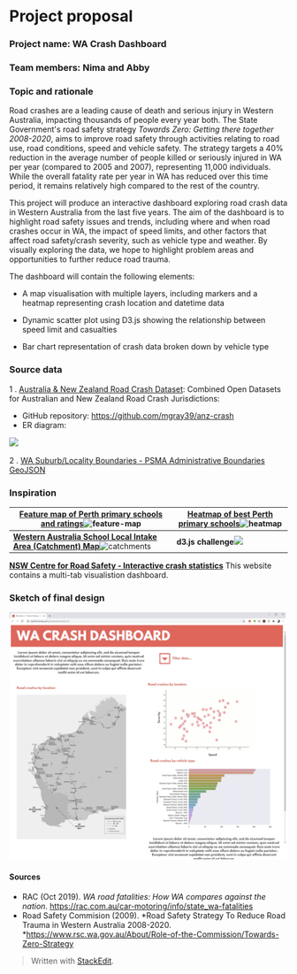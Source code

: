 
# Project proposal

### Project name: WA Crash Dashboard

### Team members: Nima and Abby

### Topic and rationale

Road crashes are a leading cause of death and serious injury in Western Australia, impacting thousands of people every year both. The State Government's road safety strategy *Towards Zero: Getting there together 2008-2020*, aims to improve road safety through activities relating to road use, road conditions, speed and vehicle safety. The strategy targets a 40% reduction in the average number of people killed or seriously injured in WA per year (compared to 2005 and 2007), representing 11,000 individuals. While the overall fatality rate per year in WA has reduced over this time period, it remains relatively high compared to the rest of the country. 

This project will produce an interactive dashboard exploring road crash data in Western Australia from the last five years. The aim of the dashboard is to highlight road safety issues and trends, including where and when road crashes occur in WA, the impact of speed limits, and other factors that affect road safety/crash severity, such as vehicle type and weather. By visually exploring the data, we hope to highlight problem areas  and opportunities to further reduce road trauma.

The dashboard will contain the following elements:

 -   A map visualisation with multiple layers, including markers and a heatmap representing crash location and datetime data
    
 -   Dynamic scatter plot using D3.js showing the relationship between speed limit and casualties
    
 -   Bar chart representation of crash data broken down by vehicle type
    
### Source data
1 . [Australia & New Zealand Road Crash Dataset](https://www.kaggle.com/mgray39/australia-new-zealand-road-crash-dataset): Combined Open Datasets for Australian and New Zealand Road Crash Jurisdictions: 
 - GitHub repository: https://github.com/mgray39/anz-crash
 - ER diagram:  
 
![](https://www.googleapis.com/download/storage/v1/b/kaggle-user-content/o/inbox%2F1123609%2F94a3d94058f8d7f3612065d96600c459%2Fschema_v6.png?generation=1581712969025960&alt=media)


2 . [WA Suburb/Locality Boundaries - PSMA Administrative Boundaries GeoJSON](https://data.gov.au/dataset/ds-dga-6a0ec945-c880-4882-8a81-4dbcb85e74e5/distribution/dist-dga-41ecb706-30cf-406d-8314-6ed6baec696b/details?q=suburbs%20western%20australia)


### Inspiration


| [Feature map of Perth primary schools and ratings](https://bettereducation.com.au/forum/yaf_postsm9339findunread_Feature-map-and-heat-map---Top-WA---Perth-primary-school-ratings.aspx)![feature-map](https://bettereducation.com.au/Images/school_performance_maps/feature_map/wa/Feature%20Map%20-%20WA-Perth%20Top%20Primary%20Schools%20Ratings.JPG) |[Heatmap of best Perth primary schools](https://bettereducation.com.au/forum/yaf_postsm9339findunread_Feature-map-and-heat-map---Top-WA---Perth-primary-school-ratings.aspx)![heatmap](https://bettereducation.com.au/Images/school_performance_maps/heatmap/wa/Heatmap%20WA-Perth%20Top%20Primary%20Schools.JPG)  |
|--|--|
**[Western Australia School Local Intake Area (Catchment) Map](https://www.schoolcatchment.com.au/?page_id=1148)**![catchments](https://www.schoolcatchment.com.au/wp-content/uploads/2016/05/Perth-Primary-School-School-Zone-Catchment-Map-1.jpg)   | **d3.js challenge**![](https://lh3.googleusercontent.com/xeTuCuWRgmhAhSIronF7D8dSiRpvDKzhOFVe7h9PQUbfV10aE66MRD22D9hdHTFgmns9lQ3LNg7VBCCpLX0eStAVRTs76L5DF7BV9_cQNO18jle8dVQqhmEbglK7x0hJekenyiB8) 

**[NSW Centre for Road Safety - Interactive crash statistics](https://roadsafety.transport.nsw.gov.au/statistics/interactivecrashstats/index.html)** 
This website contains a multi-tab visualistion dashboard.


### Sketch of final design

![enter image description here](https://github.com/abbyabridged/wa-crash-dashboard/blob/master/images/viz%20sketch2.jpg?raw=true)

 #### Sources
  
 - RAC (Oct 2019). *WA road fatalities: How WA compares against the nation*. https://rac.com.au/car-motoring/info/state_wa-fatalities
 - Road Safety Commision (2009). *Road Safety Strategy To Reduce Road Trauma in Western Australia 2008-2020. *https://www.rsc.wa.gov.au/About/Role-of-the-Commission/Towards-Zero-Strategy

> Written with [StackEdit](https://stackedit.io/).